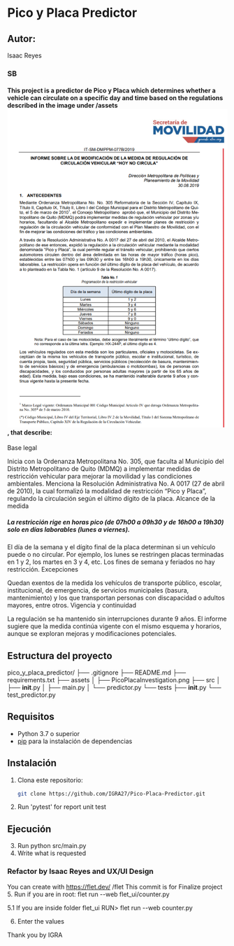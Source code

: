 # Pico y Placa Predictor

## Autor: 
Isaac Reyes

### SB 

#### This project is a **predictor de Pico y Placa** which determines whether a vehicle can circulate on a specific day and time based on the regulations described in the image under /assets ![/Investigation](assets/PicoPlacaInvestigation.png) , that describe:

Base legal

Inicia con la Ordenanza Metropolitana No. 305, que faculta al Municipio del Distrito Metropolitano de Quito (MDMQ) a implementar medidas de restricción vehicular para mejorar la movilidad y las condiciones ambientales.
Menciona la Resolución Administrativa No. A 0017 (27 de abril de 2010), la cual formalizó la modalidad de restricción “Pico y Placa”, regulando la circulación según el último dígito de la placa.
Alcance de la medida

##### La restricción rige en horas pico (de 07h00 a 09h30 y de 16h00 a 19h30) solo en días laborables (lunes a viernes).
El día de la semana y el dígito final de la placa determinan si un vehículo puede o no circular. Por ejemplo, los lunes se restringen placas terminadas en 1 y 2, los martes en 3 y 4, etc.
Los fines de semana y feriados no hay restricción.
Excepciones

Quedan exentos de la medida los vehículos de transporte público, escolar, institucional, de emergencia, de servicios municipales (basura, mantenimiento) y los que transportan personas con discapacidad o adultos mayores, entre otros.
Vigencia y continuidad

La regulación se ha mantenido sin interrupciones durante 9 años.
El informe sugiere que la medida continúa vigente con el mismo esquema y horarios, aunque se exploran mejoras y modificaciones potenciales.

## Estructura del proyecto
pico_y_placa_predictor/
├── .gitignore
├── README.md
├── requirements.txt
├── assets
│   ├── PicoPlacaInvestigation.png
├── src
│   ├── __init__.py
│   ├── main.py
│   └── predictor.py
└── tests
    ├── __init__.py
    └── test_predictor.py


## Requisitos

- Python 3.7 o superior
- [pip](https://pip.pypa.io/en/stable/) para la instalación de dependencias

## Instalación

1. Clona este repositorio:
   ```bash 
   git clone https://github.com/IGRA27/Pico-Placa-Predictor.git

2. Run 'pytest' for report unit test

## Ejecución
3. Run python src/main.py
4. Write what is requested


### Refactor by Isaac Reyes and UX/UI Design
You can create with https://flet.dev/ 
/flet
This commit is for Finalize project
5. Run if you are in root:
flet run --web flet_ui/counter.py

5.1 If you are inside folder flet_ui RUN>
flet run --web counter.py

6. Enter the values

Thank you
by IGRA
